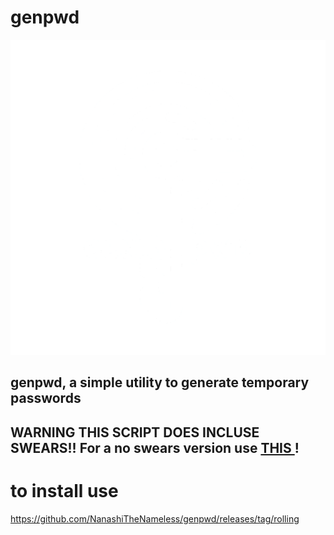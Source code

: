 # genpwd

<img src="https://github.com/CortezJEL/genpwd/blob/pages/genpwd.png?raw=true"/>

## genpwd, a simple utility to generate **temporary** passwords

## WARNING THIS SCRIPT DOES INCLUSE SWEARS!! For a no swears version use [ THIS ](https://github.com/CortezJEL/genpwd/releases/tag/1699754745)!
# to install use
https://github.com/NanashiTheNameless/genpwd/releases/tag/rolling

